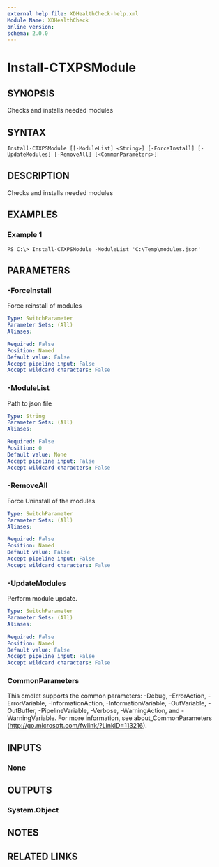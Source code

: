 ```yaml
---
external help file: XDHealthCheck-help.xml
Module Name: XDHealthCheck
online version:
schema: 2.0.0
---
```


# Install-CTXPSModule

## SYNOPSIS
Checks and installs needed modules

## SYNTAX

```
Install-CTXPSModule [[-ModuleList] <String>] [-ForceInstall] [-UpdateModules] [-RemoveAll] [<CommonParameters>]
```

## DESCRIPTION
Checks and installs needed modules

## EXAMPLES

### Example 1
```
PS C:\> Install-CTXPSModule -ModuleList 'C:\Temp\modules.json'
```

## PARAMETERS

### -ForceInstall
Force reinstall of modules

```yaml
Type: SwitchParameter
Parameter Sets: (All)
Aliases:

Required: False
Position: Named
Default value: False
Accept pipeline input: False
Accept wildcard characters: False
```

### -ModuleList
Path to json file

```yaml
Type: String
Parameter Sets: (All)
Aliases:

Required: False
Position: 0
Default value: None
Accept pipeline input: False
Accept wildcard characters: False
```

### -RemoveAll
Force Uninstall of the modules

```yaml
Type: SwitchParameter
Parameter Sets: (All)
Aliases:

Required: False
Position: Named
Default value: False
Accept pipeline input: False
Accept wildcard characters: False
```

### -UpdateModules
Perform module update.

```yaml
Type: SwitchParameter
Parameter Sets: (All)
Aliases:

Required: False
Position: Named
Default value: False
Accept pipeline input: False
Accept wildcard characters: False
```

### CommonParameters
This cmdlet supports the common parameters: -Debug, -ErrorAction, -ErrorVariable, -InformationAction, -InformationVariable, -OutVariable, -OutBuffer, -PipelineVariable, -Verbose, -WarningAction, and -WarningVariable. For more information, see about_CommonParameters (http://go.microsoft.com/fwlink/?LinkID=113216).

## INPUTS

### None
## OUTPUTS

### System.Object
## NOTES

## RELATED LINKS
